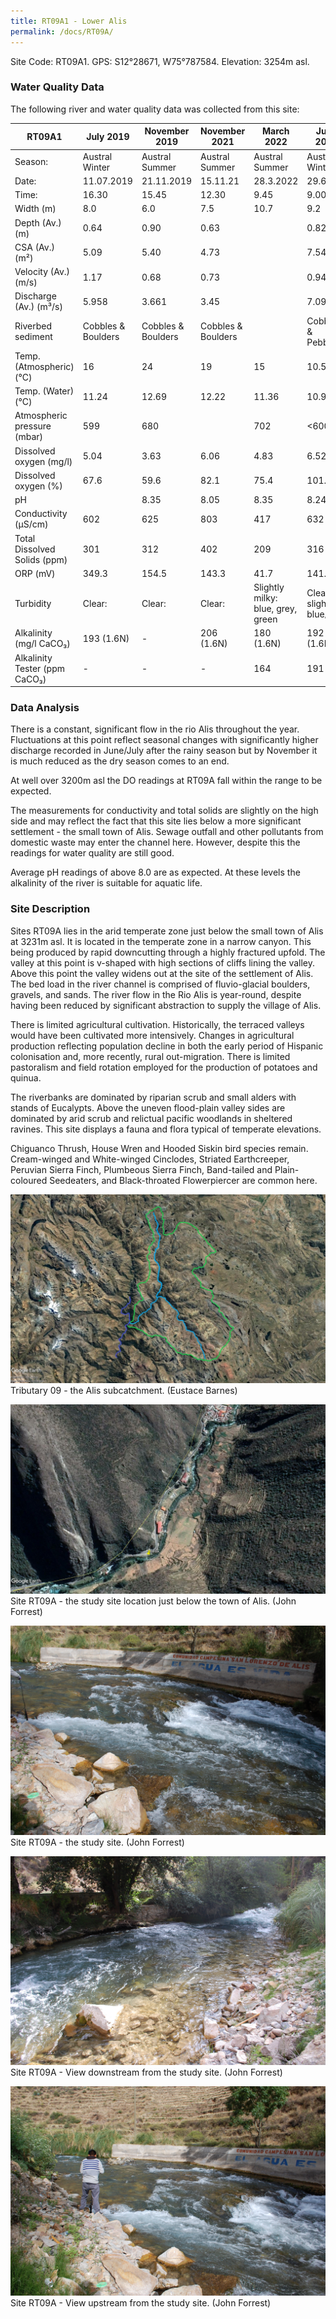 ```yaml
---
title: RT09A1 - Lower Alis
permalink: /docs/RT09A/
---
```



Site Code: RT09A1.  GPS: S12°28671, W75°787584. Elevation:
3254m asl.


### Water Quality Data

The following river and water quality data was collected from this site:

|     RT09A1                           |     July 2019             |     November 2019         |     November 2021         |     March 2022                            |     June 2022                    |
|--------------------------------------|---------------------------|---------------------------|---------------------------|-------------------------------------------|----------------------------------|
|     Season:                          |     Austral Winter        |     Austral Summer        |     Austral Summer        |     Austral Summer                        |     Austral Winter               |
|     Date:                            |     11.07.2019            |     21.11.2019            |     15.11.21              |     28.3.2022                             |     29.6.22                      |
|     Time:                            |     16.30                 |     15.45                 |     12.30                 |     9.45                                  |     9.00                         |
|     Width (m)                        |     8.0                   |     6.0                   |     7.5                   |     10.7                                  |     9.2                          |
|     Depth (Av.) (m)                  |     0.64                  |     0.90                  |     0.63                  |                                           |     0.82                         |
|     CSA (Av.) (m²)                   |     5.09                  |     5.40                  |     4.73                  |                                           |     7.54                         |
|     Velocity (Av.) (m/s)             |     1.17                  |     0.68                  |     0.73                  |                                           |     0.94                         |
|     Discharge (Av.) (m³/s)           |     5.958                 |     3.661                 |     3.45                  |                                           |     7.09                         |
|     Riverbed sediment                |     Cobbles & Boulders    |     Cobbles & Boulders    |     Cobbles & Boulders    |                                           |     Cobbles & Pebbles            |
|     Temp. (Atmospheric) (°C)         |     16                    |     24                    |     19                    |     15                                    |     10.5                         |
|     Temp. (Water) (°C)               |     11.24                 |     12.69                 |     12.22                 |     11.36                                 |     10.90                        |
|     Atmospheric pressure (mbar)      |     599                   |     680                   |                           |     702                                   |     <600                         |
|     Dissolved oxygen (mg/l)          |     5.04                  |     3.63                  |     6.06                  |     4.83                                  |     6.52                         |
|     Dissolved oxygen (%)             |     67.6                  |     59.6                  |     82.1                  |     75.4                                  |     101.3                        |
|     pH                               |                           |     8.35                  |     8.05                  |     8.35                                  |     8.24                         |
|     Conductivity (µS/cm)             |     602                   |     625                   |     803                   |     417                                   |     632                          |
|     Total Dissolved Solids (ppm)     |     301                   |     312                   |     402                   |     209                                   |     316                          |
|     ORP (mV)                         |     349.3                 |     154.5                 |     143.3                 |     41.7                                  |     141.2                        |
|     Turbidity                        |     Clear:                |     Clear:                |     Clear:                |     Slightly milky: blue, grey, green     |     Clear: slightly blue/grey    |
|     Alkalinity (mg/l CaCO₃)          |     193 (1.6N)            |     -                     |     206 (1.6N)            |     180 (1.6N)                            |     192 (1.6N)                   |
|     Alkalinity Tester (ppm CaCO₃)    |     -                     |     -                     |     -                     |     164                                   |     191                          |


### Data Analysis
There is a constant, significant flow in the rio Alis throughout the year. Fluctuations at this point reflect seasonal changes with significantly higher discharge recorded in June/July after the rainy season but by November it is much reduced as the dry season comes to an end.

At well over 3200m asl the DO readings at RT09A fall within the range to be expected. 

The measurements for conductivity and total solids are slightly on the high side and may reflect the fact that this site lies below a more significant settlement - the small town of Alis. Sewage outfall and other pollutants from domestic waste may enter the channel here. However, despite this the readings for water quality are still good.

Average pH readings of above 8.0 are as expected. At these levels the alkalinity of the river is suitable for aquatic life.


### Site Description
Sites RT09A lies in the arid temperate zone just below the small town of Alis at 3231m asl. It is located in the temperate zone in a narrow canyon. This being produced by rapid downcutting through a highly fractured upfold. The valley at this point is v-shaped with high sections of cliffs lining the valley.  Above this point the valley widens out at the site of the settlement of Alis. The bed load in the river channel is comprised of fluvio-glacial boulders, gravels, and sands. The river flow in the Rio Alis is year-round, despite having been reduced by significant abstraction to supply the village of Alis. 

There is limited agricultural cultivation. Historically, the terraced valleys would have been cultivated more intensively. Changes in agricultural production reflecting population decline in both the early period of Hispanic colonisation and, more recently, rural out-migration. There is limited pastoralism and field rotation employed for the production of potatoes and quinua. 

The riverbanks are dominated by riparian scrub and small alders with stands of Eucalypts. Above the uneven flood-plain valley sides are dominated by arid scrub and relictual pacific woodlands in sheltered ravines. This site displays a fauna and flora typical of temperate elevations. 

Chiguanco Thrush, House Wren and Hooded Siskin bird species remain. Cream-winged and White-winged Cinclodes, Striated Earthcreeper, Peruvian Sierra Finch, Plumbeous Sierra Finch, Band-tailed and Plain-coloured Seedeaters, and Black-throated Flowerpiercer are common here.


![Tributary T09 - the Alis subcatchment. (Eustace Barnes)](/assets/SiteDescriptions/T9/T9Alissubcatchment.jpg)
Tributary 09 - the Alis subcatchment. (Eustace Barnes)


![Site T09A - the study site location. (John Forrest)](/assets/SiteDescriptions/T9/RT9ALowerAlisvalley.jpg)
Site RT09A - the study site location just below the town of Alis. (John Forrest)


![Site T09A - the study site. (John Forrest)](/assets/SiteDescriptions/T9/T9AViewupstream.JPG)
Site RT09A - the study site. (John Forrest)


![Site T09A - View downstream from the study site. (John Forrest)](/assets/SiteDescriptions/T9/T9AViewdownstream.JPG)
Site RT09A - View downstream from the study site. (John Forrest)


![Site T09A - View upstream from the study site. (John Forrest)](/assets/SiteDescriptions/T9/T9AViewupstream2.JPG)
Site RT09A - View upstream from the study site. (John Forrest)

